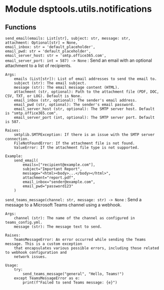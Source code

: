Module dsptools.utils.notifications
===================================

Functions
---------

    
`send_email(emails: List[str], subject: str, message: str, attachment: Optional[str] = None, email_inbox: str = 'default_placeholder', email_pwd: str = 'default_placeholder', email_server_host: str = 'smtp.office365.com', email_server_port: int = 587) ‑> None`
:   Send an email with an optional attachment to a list of recipients.
    
    Args:
        emails (List[str]): List of email addresses to send the email to.
        subject (str): The email subject.
        message (str): The email message content (HTML).
        attachment (str, optional): Path to the attachment file (PDF, DOC, CSV, TXT, or LOG). Default is None.
        email_inbox (str, optional): The sender's email address.
        email_pwd (str, optional): The sender's email password.
        email_server_host (str, optional): The SMTP server host. Default is "smtp.office365.com".
        email_server_port (int, optional): The SMTP server port. Default is 587.
    
    Raises:
        smtplib.SMTPException: If there is an issue with the SMTP server connection.
        FileNotFoundError: If the attachment file is not found.
        ValueError: If the attachment file type is not supported.
    
    Example:
        send_email(
            emails=["recipient@example.com"],
            subject="Important Report",
            message="<html><body>...</body></html>",
            attachment="report.pdf",
            email_inbox="sender@example.com",
            email_pwd="password123"
        )

    
`send_teams_message(channel: str, message: str) ‑> None`
:   Send a message to a Microsoft Teams channel using a webhook.
    
    Args:
        channel (str): The name of the channel as configured in teams_config.yml.
        message (str): The message text to send.
    
    Raises:
        TeamsMessageError: An error occurred while sending the Teams message. This is a custom exception
        that encapsulates various possible errors, including those related to webhook configuration and
        network issues.
    
    Usage:
        try:
            send_teams_message("general", "Hello, Teams!")
        except TeamsMessageError as e:
            print(f"Failed to send Teams message: {e}")